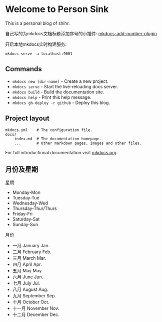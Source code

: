 # Welcome to Person Sink
This is a personal blog of shihr.

自己写的为mkdocs文档标题添加序号的小插件: [mkdocs-add-number-plugin](https://github.com/ignorantshr/mkdocs-add-number-plugin)



开启本地mkdocs实时构建服务:

`mkdocs serve -a localhost:9001`

## Commands

* `mkdocs new [dir-name]` - Create a new project.
* `mkdocs serve` - Start the live-reloading docs server.
* `mkdocs build` - Build the documentation site.
* `mkdocs help` - Print this help message.
* `mkdocs gh-deploy -r github` - Deploy this blog.

## Project layout

    mkdocs.yml    # The configuration file.
    docs/
        index.md  # The documentation homepage.
        ...       # Other markdown pages, images and other files.

For full introductional documentation visit [mkdocs.org](https://mkdocs.org).

## 月份及星期

星期

- Monday-Mon
- Tuesday-Tue
- Wednesday-Wed
- Thursday-Thur/Thurs
- Friday-Fri
- Saturday-Sat
- Sunday-Sun

月份

- 一月 January Jan. 
- 二月 February Feb. 
- 三月 March Mar. 
- 四月 April Apr. 
- 五月 May May 
- 六月 June Jun. 
- 七月 July Jul. 
- 八月 August Aug. 
- 九月 September Sep. 
- 十月 October Oct. 
- 十一月 November Nov. 
- 十二月 December Dec. 

  

